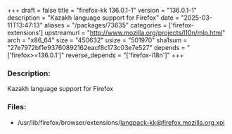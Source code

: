 +++
draft = false
title = "firefox-kk 136.0.1-1"
version = "136.0.1-1"
description = "Kazakh language support for Firefox"
date = "2025-03-11T13:47:13"
aliases = "/packages/73635"
categories = ['firefox-extensions']
upstreamurl = "http://www.mozilla.org/projects/l10n/mlp.html"
arch = "x86_64"
size = "450632"
usize = "501970"
sha1sum = "27e7972bf1e93760892162eacf8c173c03e7e527"
depends = "['firefox>=136.0.1']"
reverse_depends = "['firefox-i18n']"
+++
### Description: 
Kazakh language support for Firefox

### Files: 
* /usr/lib/firefox/browser/extensions/langpack-kk@firefox.mozilla.org.xpi
